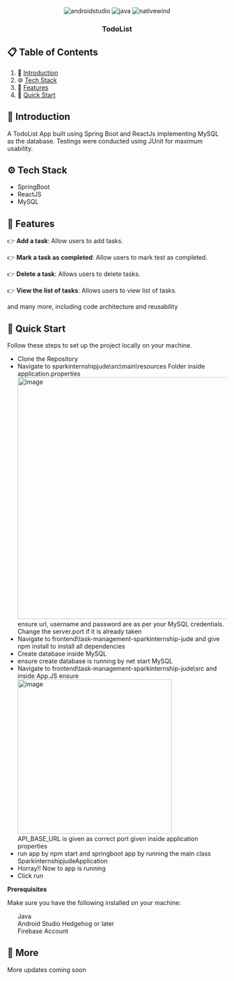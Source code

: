 <div align="center">


  <div>
    <img src="https://img.shields.io/badge/-Spring_Boot-black?style=for-the-badge&logoColor=white&logo=spring&color=00FF00" alt="androidstudio" />
    <img src="https://img.shields.io/badge/-ReactJS-black?style=for-the-badge&logoColor=white&logo=react&color=61DBFB" alt="java" />
    <img src="https://img.shields.io/badge/MySQL-black?style=for-the-badge&logoColor=white&logo=mysql&color=f29111" alt="nativewind" />
  </div>

  <h3 align="center">TodoList</h3>


</div>

## 📋 <a name="table">Table of Contents</a>

1. 🤖 [Introduction](#introduction)
2. ⚙️ [Tech Stack](#tech-stack)
3. 🔋 [Features](#features)
4. 🤸 [Quick Start](#quick-start)


## <a name="introduction">🤖 Introduction</a>

A TodoList App built using Spring Boot and ReactJs implementing MySQL as the database. Testings were conducted using JUnit for maximum usability.

## <a name="tech-stack">⚙️ Tech Stack</a>

- SpringBoot
- ReactJS
- MySQL

## <a name="features">🔋 Features</a>

👉 **Add a task**: Allow users to add tasks.

👉 **Mark a task as completed**: Allow users to mark test as completed.

👉 **Delete a task**: Allows users to delete tasks.

👉 **View the list of tasks**: Allows users to view list of tasks.

and many more, including code architecture and reusability 

## <a name="quick-start">🤸 Quick Start</a>

Follow these steps to set up the project locally on your machine.
<ul>
<li>Clone the Repository</li>
<li>Navigate to sparkinternshipjude\src\main\resources Folder inside application.properties <img width="555" alt="image" src="https://github.com/user-attachments/assets/4e8f0700-2356-4c30-8ccd-94b8af710197" /> <br/>ensure url, username and password are as per your MySQL credentials. Change the server.port if it is already
  taken</li>
  <li>Navigate to frontend\task-management-sparkinternship-jude and give npm install to install all dependencies</li>
  <li>Create database inside MySQL</li>
  <li>ensure create database is running by net start MySQL</li>
  <li>Navigate to frontend\task-management-sparkinternship-jude\src and inside App.JS ensure 
    <img width="354" alt="image" src="https://github.com/user-attachments/assets/081bb363-dd4c-4cc2-8c98-a33da07a5675" />
    <br/>
    API_BASE_URL is given as correct port given inside application properties</li>
  <li>run app by npm start and springboot app by running the main class SparkinternshipjudeApplication</li>

  <li>Horray!! Now to app is running</li>

<li>Click run</li>
</ul>

**Prerequisites**

Make sure you have the following installed on your machine:
<ul>
  <summary>Java</summary>
  <summary>Android Studio Hedgehog or later</summary>
  <summary>Firebase Account</summary>
</ul>

## <a name="more">🚀 More</a>
<p> More updates coming soon</p>


<br />
<br />




</a>

#

